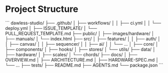 # Project Structure

\```
dawless-studio/
├── .github/
│   ├── workflows/
│   │   ├── ci.yml
│   │   └── deploy.yml
│   ├── ISSUE_TEMPLATE/
│   └── PULL_REQUEST_TEMPLATE.md
├── public/
│   ├── images/hardware/
│   ├── manuals/
│   └── index.html
├── src/
│   ├── features/
│   │   ├── auth/
│   │   ├── canvas/
│   │   ├── sequencer/
│   │   ├── ai/
│   │   └── ...
│   ├── core/
│   ├── components/
│   ├── hooks/
│   ├── stores/
│   └── utils/
├── data/
│   ├── hardware/
│   ├── scales/
│   └── chords/
├── docs/
│   ├── OVERVIEW.md
│   ├── ARCHITECTURE.md
│   ├── HARDWARE-SPEC.md
│   └── ...
├── tests/
├── README.md
├── AGENTS.md
└── package.json
\```